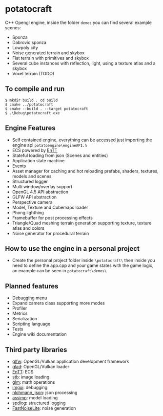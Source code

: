 # potatocraft
C++ Opengl engine, inside the folder `demos` you can find several example scenes:
- Sponza
- Dabrovic sponza
- Lowpoly city
- Noise generated terrain and skybox
- Flat terrain with primitives and skybox
- Several cube instances with reflection, light, using a texture atlas and a skybox
- Voxel terrain (TODO)

## To compile and run
```
$ mkdir build ; cd build
$ cmake ../potatocraft
$ cmake --build . --target potatocraft
$ .\Debug\potatocraft.exe 
```

## Engine Features

- Self contained engine, everything can be accessed just importing the engine api `potatoengine\engineAPI.h`
- ECS powered by [EnTT](https://github.com/skypjack/entt)
- Stateful loading from json (Scenes and entities)
- Application state machine
- Events
- Asset manager for caching and hot reloading prefabs, shaders, textures, models and scenes
- Structured logger
- Multi window/overlay support
- OpenGL 4.5 API abstraction
- GLFW API abstraction
- Perspective camera
- Model, Texture and Cubemaps loader
- Phong lighthing
- Framebuffer for post processing effects
- Triangle/Quad meshing terrain generation supporting texture, texture atlas and colors
- Noise generator for procedural terrain

## How to use the engine in a personal project

- Create the personal project folder inside `\potatocraft\` then inside you need to define the app.cpp and your game states with the game logic,
an example can be seen in `potatocraft\demos\`

## Planned features

- Debugging menu
- Expand camera class supporting more modes
- Profiler
- Metrics
- Serialization
- Scripting language
- Tests
- Engine wiki documentation

## Third party libraries

- [glfw](https://github.com/glfw/glfw): OpenGL/Vulkan application development framework
- [glad](https://github.com/Dav1dde/glad): OpenGL/Vulkan loader
- [EnTT](https://github.com/skypjack/entt): ECS
- [stb](https://github.com/nothings/stb): image loading
- [glm](https://github.com/g-truc/glm): math operations
- [imgui](https://github.com/ocornut/imgui): debugging
- [nlohmann_json](https://github.com/nlohmann/json): json processing
- [assimp](https://github.com/assimp/assimp): model loading
- [spdlog](https://github.com/gabime/spdlog): structured logging
- [FastNoiseLite](https://github.com/Auburn/FastNoiseLite): noise generation